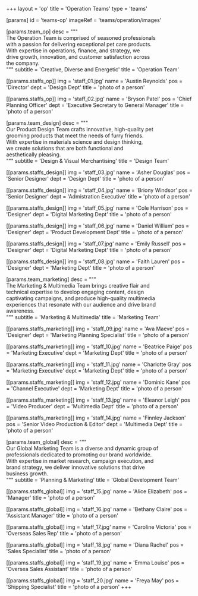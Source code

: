 +++
layout = 'op'
title = 'Operation Teams'
type = 'teams'

[params]
   id = 'teams-op'
   imageRef = 'teams/operation/images'

  [params.team_op]
    desc = """\
      The Operation Team is comprised of seasoned professionals \
      with a passion for delivering exceptional pet care products. \
      With expertise in operations, finance, and strategy, we \
      drive growth, innovation, and customer satisfaction across \
      the company.\
      """
    subtitle = 'Creative, Diverse and Energetic'
    title = 'Operation Team'

  [[params.staffs_op]]
    img = 'staff_01.jpg'
    name = 'Austin Reynolds'
    pos = 'Director'
    dept = 'Design Dept'
    title = 'photo of a person'

  [[params.staffs_op]]
    img = 'staff_02.jpg'
    name = 'Bryson Patel'
    pos = 'Chief Planning Officer'
    dept = 'Executive Secretary to General Manager'
    title = 'photo of a person'

  [params.team_design]
    desc = """\
      Our Product Design Team crafts innovative, high-quality pet \
      grooming products that meet the needs of furry friends. \
      With expertise in materials science and design thinking, \
      we create solutions that are both functional and \
      aesthetically pleasing.\
      """
    subtitle = 'Design & Visual Merchantising'
    title = 'Design Team'

  [[params.staffs_design]]
    img = 'staff_03.jpg'
    name = 'Asher Douglas'
    pos = 'Senior Designer'
    dept = 'Design Dept'
    title = 'photo of a person'

  [[params.staffs_design]]
    img = 'staff_04.jpg'
    name = 'Briony Windsor'
    pos = 'Senior Designer'
    dept = 'Admistration Executive'
    title = 'photo of a person'

  [[params.staffs_design]]
    img = 'staff_05.jpg'
    name = 'Cole Harrison'
    pos = 'Designer'
    dept = 'Digital Marketing Dept'
    title = 'photo of a person'

  [[params.staffs_design]]
    img = 'staff_06.jpg'
    name = 'Daniel William'
    pos = 'Designer'
    dept = 'Product Development Dept'
    title = 'photo of a person'

  [[params.staffs_design]]
    img = 'staff_07.jpg'
    name = 'Emily Russell'
    pos = 'Designer'
    dept = 'Digital Marketing Dept'
    title = 'photo of a person'

  [[params.staffs_design]]
    img = 'staff_08.jpg'
    name = 'Faith Lauren'
    pos = 'Designer'
    dept = 'Marketing Dept'
    title = 'photo of a person'

  [params.team_marketing]
    desc = """\
      The Marketing & Multimedia Team brings creative flair and \
      technical expertise to develop engaging content, design \
      captivating campaigns, and produce high-quality multimedia \
      experiences that resonate with our audience and drive brand \
      awareness.\
      """
    subtitle = 'Marketing & Multimedia'
    title = 'Marketing Team'

  [[params.staffs_marketing]]
    img = 'staff_09.jpg'
    name = 'Ava Maeve'
    pos = 'Designer'
    dept = 'Marketing Planning Specialist'
    title = 'photo of a person'

  [[params.staffs_marketing]]
    img = 'staff_10.jpg'
    name = 'Beatrice Paige'
    pos = 'Marketing Executive'
    dept = 'Marketing Dept'
    title = 'photo of a person'

  [[params.staffs_marketing]]
    img = 'staff_11.jpg'
    name = 'Charlotte Gray'
    pos = 'Marketing Executive'
    dept = 'Marketing Dept'
    title = 'photo of a person'

  [[params.staffs_marketing]]
    img = 'staff_12.jpg'
    name = 'Dominic Kane'
    pos = 'Channel Executive'
    dept = 'Marketing Dept'
    title = 'photo of a person'

  [[params.staffs_marketing]]
    img = 'staff_13.jpg'
    name = 'Eleanor Leigh'
    pos = 'Video Producer'
    dept = 'Multimedia Dept'
    title = 'photo of a person'

  [[params.staffs_marketing]]
    img = 'staff_14.jpg'
    name = 'Finnley Jackson'
    pos = 'Senior Video Production & Editor'
    dept = 'Multimedia Dept'
    title = 'photo of a person'

  [params.team_global]
    desc = """\
      Our Global Marketing Team is a diverse and dynamic group of \
      professionals dedicated to promoting our brand worldwide. \
      With expertise in market research, campaign execution, and \
      brand strategy, we deliver innovative solutions that drive \
      business growth.\
      """
    subtitle = 'Planning & Marketing'
    title = 'Global Development Team'

  [[params.staffs_global]]
    img = 'staff_15.jpg'
    name = 'Alice Elizabeth'
    pos = 'Manager'
    title = 'photo of a person'

  [[params.staffs_global]]
    img = 'staff_16.jpg'
    name = 'Bethany Claire'
    pos = 'Assistant Manager'
    title = 'photo of a person'

  [[params.staffs_global]]
    img = 'staff_17.jpg'
    name = 'Caroline Victoria'
    pos = 'Overseas Sales Rep'
    title = 'photo of a person'

  [[params.staffs_global]]
    img = 'staff_18.jpg'
    name = 'Diana Rachel'
    pos = 'Sales Specialist'
    title = 'photo of a person'

  [[params.staffs_global]]
    img = 'staff_19.jpg'
    name = 'Emma Louise'
    pos = 'Oversea Sales Assistant'
    title = 'photo of a person'

  [[params.staffs_global]]
    img = 'staff_20.jpg'
    name = 'Freya May'
    pos = 'Shipping Specialist'
    title = 'photo of a person'
+++

